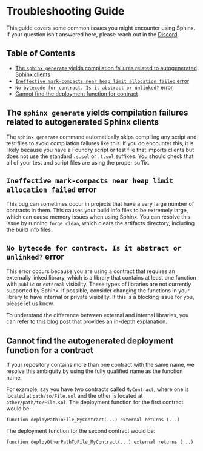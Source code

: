 # Troubleshooting Guide

This guide covers some common issues you might encounter using Sphinx. If your question isn't answered here, please reach out in the [Discord](https://discord.gg/7Gc3DK33Np).

## Table of Contents

- [The `sphinx generate` yields compilation failures related to autogenerated Sphinx clients](#the-sphinx-generate-yields-compilation-failures-related-to-autogenerated-sphinx-clients)
- [`Ineffective mark-compacts near heap limit allocation failed` error](#ineffective-mark-compacts-near-heap-limit-allocation-failed-error)
- [`No bytecode for contract. Is it abstract or unlinked?` error](#no-bytecode-for-contract-is-it-abstract-or-unlinked-error)
- [Cannot find the deployment function for contract](#cannot-find-the-deployment-function-for-my-contract-in-sphinxclient)

## The `sphinx generate` yields compilation failures related to autogenerated Sphinx clients
The `sphinx generate` command automatically skips compiling any script and test files to avoid compilation failures like this. If you do encounter this, it is likely because you have a Foundry script or test file that imports clients but does not use the standard `.s.sol` or `.t.sol` suffixes. You should check that all of your test and script files are using the proper suffix.

## `Ineffective mark-compacts near heap limit allocation failed` error
This bug can sometimes occur in projects that have a very large number of contracts in them. This causes your build info files to be extremely large, which can cause memory issues when using Sphinx. You can resolve this issue by running `forge clean`, which clears the artifacts directory, including the build info files.

## `No bytecode for contract. Is it abstract or unlinked?` error
This error occurs because you are using a contract that requires an externally linked library, which is a library that contains at least one function with `public` or `external` visibility. These types of libraries are not currently supported by Sphinx. If possible, consider changing the functions in your library to have internal or private visibility. If this is a blocking issue for you, please let us know.

To understand the difference between external and internal libraries, you can refer to [this blog post](https://eip2535diamonds.substack.com/p/the-difference-between-solidity-libraries) that provides an in-depth explanation.

## Cannot find the autogenerated deployment function for a contract
If your repository contains more than one contract with the same name, we resolve this ambiguity by using the fully qualified name as the function name.

For example, say you have two contracts called `MyContract`, where one is located at `path/to/File.sol` and the other is located at `other/path/to/File.sol`. The deployment function for the first contract would be:

```
function deployPathToFile_MyContract(...) external returns (...)
```

The deployment function for the second contract would be:
```
function deployOtherPathToFile_MyContract(...) external returns (...)
```
